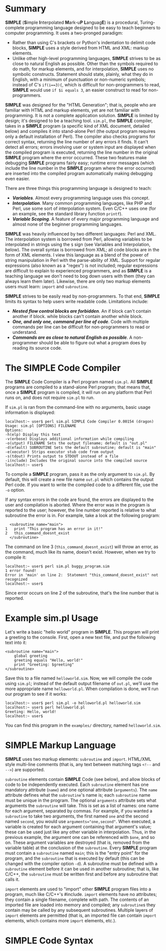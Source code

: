 # Summary

**SIMPLE** (**S**imple **I**nterpolated **M**ark-u**P** **L**anguag**E**) is a procedural, Turing-complete programming language designed to be easy to teach beginners to computer programming.  It uses a two-pronged paradigm:

* Rather than using C's brackets or Python's indentation to delimit code blocks, **SIMPLE** uses a style derived from HTML and XML:  markup elements.
* Unlike other high-level programming languages, **SIMPLE** strives to be as close to natural English as possible.  Other than the symbols required to do math, for markup elements, and for interpolation, **SIMPLE** uses no symbolic constructs.  Statement should state, plainly, what they do in English, with a minimum of punctuation or non-numeric symbols;  instead of C's `if(i==3){`, which is difficult for non-programmers to read, **SIMPLE** would use `if $i equals 3`, an easier construct to read for non-programmers.

**SIMPLE** was designed for the "HTML Generation";  that is, people who are familiar with HTML and markup elements, yet are not familiar with programming.  It is not a complete application solution.  **SIMPLE** is limited by design;  it's designed to be a teaching tool.   `sim.pl`, the **SIMPLE** compiler, takes in a **SIMPLE** program (a specific kind of XML document, detailed below) and compiles it into stand-alone Perl (the output program requires only a default installation of Perl).  The compiler also checks programs for correct syntax, returning the line number of any errors it finds.  It can't detect all errors;  errors involving user or system input are displayed when the compiled program is executed, returning the line number in the original **SIMPLE** program where the error occurred.  These two features make debugging **SIMPLE** programs fairly easy;  runtime error messages (which include the line number in the **SIMPLE** program where the error occurred) are inserted into the compiled program automatically making debugging even easier.

There are three things this programming language is designed to teach:

* _**Variables**_.  Almost every programming language uses this concept.
* _**Interpolation**_.  Many common programming languages, like PHP and Perl, use some sort of interpolation system.  Even C/C++ uses one (for an example, see the standard library function `printf`).
* _**Variable Scoping**_.  A feature of every major programming language and almost none of the beginner programming languages.

**SIMPLE** was heavily influenced by two different languages:  Perl and XML.  The interpolation system is borrowed from Perl, allowing variables to be interpolated in strings using the `$` sign (see Variables and Interpolation, below).  The overall syntax is borrowed from XML;  all code blocks are in the form of XML elements.  I view this language as a blend of the power of string manipulation in Perl with the parse-ability of XML.  Support for regular expressions (also known as a "regex") is not included;  regular expressions are difficult to explain to experienced programmers, and as **SIMPLE** is a teaching language we don't need to bog down users with them (they can always learn them later).  Likewise, there are only two markup elements users must learn:  `import` and `subroutine`.

**SIMPLE** strives to be easily read by non-programmers.  To that end, **SIMPLE** limits its syntax to help users write readable code.  Limitations include:

* _**Nested flow control blocks are forbidden**_.  An if block can't contain another if block.  while blocks can't contain another while block.
* _**One, and only one, command per line of code**_.  Code with multiple commands per line can be difficult for non-programmers to read or understand.
* _**Commands are as close to natural English as possible**_.  A non-programmer should be able to figure out what a program does by reading its source code.

# The SIMPLE Code Compiler

The **SIMPLE** Code Compiler is a Perl program named `sim.pl`.  All **SIMPLE** programs are compiled to a stand-alone Perl program;  that means that, once a **SIMPLE** program is compiled, it will run on any platform that Perl runs on, and does not require `sim.pl` to run.

If `sim.pl` is ran from the command-line with no arguments, basic usage information is displayed:

	localhost:~ user$ perl sim.pl SIMPLE Code Compiler 0.00154 (dragon)
	Usage: sim.pl [OPTIONS] FILENAME
	Options:
	-h(elp) Display this text
	-v(erbose) Displays additional information while compiling
	-o(utput) FILENAME Sets the output filename; default is "out.pl"
	-d(efault) SUBROUTINE Sets the default subroutine; default is "main"
	-e(xecutor) Strips executor stub code from output
	-s(tdout) Prints output to STDOUT instead of a file
	-i(nclude) Includes the original source into the compiled source
	localhost:~ user$

To compile a **SIMPLE** program, pass it as the only argument to `sim.pl`.  By default, this will create a new file name `out.pl` which contains the output Perl code.  If you want to write the compiled code to a different file, use the `-o` option.

If any syntax errors in the code are found, the errors are displayed to the user and compilation is aborted.  Where the error was in the program is reported to the user;  however, the line number reported is relative to what subroutine the error is in.  For example, take a look at the following program:

	  <subroutine name="main">
	1 	print "This program has an error in it!"
	2 	this_command_doesnt_exist
	  </subroutine>

The command on line 3 (`this_command_doesnt_exist`) will throw an error, as the command, much like its name, doesn't exist.  However, when we try to compile it:

	localhost:~ user$ perl sim.pl buggy_program.sim
	1 error found!
	Error in 'main' on line 2:  Statement "this_command_doesnt_exist" not recognized
	localhost:~ user$

Since error occurs on line 2 of the subroutine, that's the line number that is reported.

# Example sim.pl Usage

Let's write a basic "hello world" program in **SIMPLE**.  This program will print a greeting to the console.  First, open a new text file, and put the following text into it:

	<subroutine name="main">
		global greeting 
		greeting equals "Hello, world!"
		print "Greeting: $greeting"
	</subroutine>

Save this to a file named `helloworld.sim`.  Now, we will compile the code using `sim.pl`;  instead of the default output filename of `out.pl`, we'll use the more appropriate name `helloworld.pl`.  When compilation is done, we'll run our program to see if it works:

	localhost:~ user$ perl sim.pl -o helloworld.pl helloworld.sim
	localhost:~ user$ perl helloworld.pl
	Greeting: Hello, world!
	localhost:~ user$

You can find this program in the `examples/` directory, named `helloworld.sim`.

# SIMPLE Markup Language

**SIMPLE** uses two markup elements:  `subroutine` and `import`.  HTML/XML style multi-line comments (that is, any text between matching tags `<!--` and `-->`) are supported.

`subroutine` elements contain **SIMPLE** Code (see below), and allow blocks of code to be independently executed.  Each `subroutine` element has one mandatory attribute (`name`) and one optional attribute (`arguments`).  The `name` attribute defines what the `subroutine`'s name is;  each `subroutine` name must be unique in the program.  The optional `arguments` attribute sets what arguments the `subroutine` will take.  This is set as a list of names:  one name for each argument, separated by commas.  For example, if you wanted a `subroutine` to take two arguments, the first named `one` and the second named `second`, you would use `arguments="one,second"`.  When executed, a variable is created for each argument containing that argument's value;  these can be used just like any other variable in interpolation.  Thus, in the previous example, the argument one can be referenced with `$one`, and so on.  These argument variables are destroyed (that is, removed from the variable table) at the conclusion of the `subroutine`.  Every **SIMPLE** program must contain a `subroutine` named `main`;  this is the "entry point" for the program, and the `subroutine` that is executed by default (this can be changed with the compiler option `-d`).  A subroutine must be defined with a `subroutine` element before it can be used in another subroutine;  that is, like C/C++, the `subroutine` must be written first and before any subroutine that calls it.

`import` elements are used to "import" other **SIMPLE** program files into a program, much like C/C++'s #include.  `import` elements have no attributes;  they contain a single filename, complete with path.  The contents of an imported file are loaded into memory and compiled;  any `subroutine`s they contain may be called by any subsequent subroutines.  Multiple layers of `import` elements are permitted (that is, an imported file can contain `import` elements, which contains more `import` elements, etc.).

# SIMPLE Code Syntax


